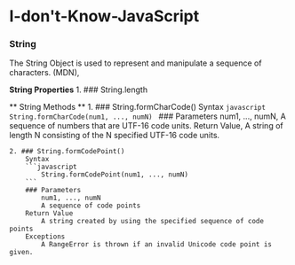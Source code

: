 # I-don't-Know-JavaScript

### String
The String Object is used to represent and manipulate a sequence of characters. (MDN),

**String Properties**
    1. ### String.length

** String Methods **
    1. ### String.formCharCode()
        Syntax
        ```javascript
            String.formCharCode(num1, ..., numN)
        ```
        ### Parameters
            num1, ..., numN,
            A sequence of numbers that are UTF-16 code units.
        Return Value,
            A string of length N consisting of the N specified UTF-16 code units.
    
    2. ### String.formCodePoint()
        Syntax
        ```javascript
            String.formCodePoint(num1, ..., numN)
        ```
        ### Parameters
            num1, ..., numN
            A sequence of code points
        Return Value
            A string created by using the specified sequence of code points
        Exceptions
            A RangeError is thrown if an invalid Unicode code point is given.


